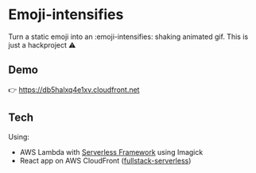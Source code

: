 # Emoji-intensifies

Turn a static emoji into an :emoji-intensifies: shaking animated gif. This is just a hackproject ⚠️

## Demo

👉 https://db5halxq4e1xv.cloudfront.net

## Tech

Using:

-   AWS Lambda with [Serverless Framework](https://www.serverless.com/) using Imagick
-   React app on AWS CloudFront ([fullstack-serverless](https://www.npmjs.com/package/fullstack-serverless))
